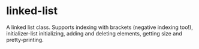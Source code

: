 # linked-list

A linked list class. Supports indexing with brackets (negative indexing too!), initializer-list initializing, adding and deleting elements, getting size and pretty-printing.
